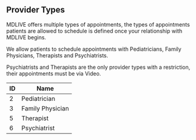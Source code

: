 ## Provider Types

MDLIVE offers multiple types of appointments, the types of appointments patients are allowed
to schedule is defined once your relationship with MDLIVE begins.

We allow patients to schedule appointments with Pediatricians, Family Physicians, Therapists and Psychiatrists.

Psychiatrists and Therapists are the only provider types with a restriction, their appointments must be via Video.

ID	| Name
--- | --------------
2 | Pediatrician
3 | Family Physician
5 | Therapist
6 | Psychiatrist
